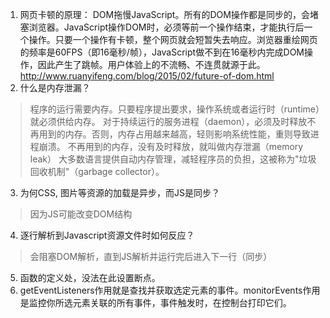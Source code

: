 1. 网页卡顿的原理：
   DOM拖慢JavaScript。所有的DOM操作都是同步的，会堵塞浏览器。JavaScript操作DOM时，必须等前一个操作结束，才能执行后一个操作。只要一个操作有卡顿，整个网页就会短暂失去响应。浏览器重绘网页的频率是60FPS（即16毫秒/帧），JavaScript做不到在16毫秒内完成DOM操作，因此产生了跳帧。用户体验上的不流畅、不连贯就源于此。http://www.ruanyifeng.com/blog/2015/02/future-of-dom.html
2. 什么是内存泄漏？
> 程序的运行需要内存。只要程序提出要求，操作系统或者运行时（runtime）就必须供给内存。
> 对于持续运行的服务进程（daemon），必须及时释放不再用到的内存。否则，内存占用越来越高，轻则影响系统性能，重则导致进程崩溃。
> 不再用到的内存，没有及时释放，就叫做内存泄漏（memory leak）
> 大多数语言提供自动内存管理，减轻程序员的负担，这被称为"垃圾回收机制"（garbage collector）。
3. 为何CSS, 图片等资源的加载是异步，而JS是同步？
> 因为JS可能改变DOM结构
4. 逐行解析到Javascript资源文件时如何反应？
> 会阻塞DOM解析，直到JS解析并运行完后进入下一行（同步）
5. 函数的定义处，没法在此设置断点。
6. getEventListeners作用就是查找并获取选定元素的事件。monitorEvents作用是监控你所选元素关联的所有事件，事件触发时，在控制台打印它们。
